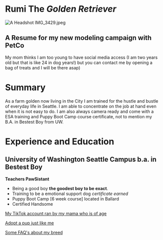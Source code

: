 # Rumi The *Golden Retriever*
![A Headshot]([http://url/to/img.png](https://dogtime.com/wp-content/uploads/sites/12/2011/01/GettyImages-140388410-e1692223356634.jpg?w=1024))
IMG_3429.jpeg
## A Resume for my new modeling campaign with PetCo
My mom thinks I am too young to have social media access (I am two years old but that is like 24 in dog years!) but you can contact me by opening a bag of treats and I will be there asap)

# Summary
As a farm golden now living in the City I am trained for the hustle and bustle of everyday life in Seattle. I am able to concentrate on the job at hand even when it is not easy to do. I am also always camera ready and come with a ESA training and Puppy Boot Camp course certificate, not to mention my B.A. in Bestest Boy from UW. 

# Experience and Education
## University of Washington Seattle Campus b.a. in Bestest Boy
**Teachers PawSistant**
- Being a good boy **the goodest boy to be exact**.
- Training to be a emotional support dog *certificate earned*
- Puppy Boot Camp [6 week course] located in Ballard
- Certified Handsome

[My TikTok account ran by my mama who is of age](https://www.tiktok.com/@goodboyrumi?_t=8j7QeFGhhNO&_r=1\ulnone)

[Adopt a pup just like me](https://www.adoptapet.com/s/adopt-a-golden-retriever/washington/seattle)

[Some FAQ's about my breed](https://dawgiebowl.com/blog/raising-a-golden-retriever/)
